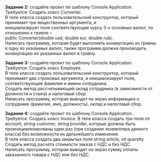 **Задание 2:** создайте проект по шаблону Console Application.  
Требуется: Создать класс Converter.  
В теле класса создать пользовательский конструктор, который принимает три вещественных аргумента, и  
инициализирует  поля  соответствующие  курсу  3-х  основных  валют,  по  отношению  к  гривне  –  
public Converter(double usd, double eur, double rub).  
Написать программу, которая будет выполнять конвертацию из гривны в одну из указанных валют, также программа должна производить конвертацию из указанных валют в гривну. 
 
**Задание 3:** создайте проект по шаблону Console Application.  
Требуется: Создать класс Employee.  
В теле класса создать пользовательский  конструктор, который принимает  два строковых аргумента, и инициализирует поля, соответствующие фамилии и имени сотрудника.  
Создать метод рассчитывающий оклад сотрудника (в зависимости от должности и стажа) и налоговый сбор.  
Написать программу, которая выводит на экран информацию о сотруднике (фамилия, имя, должность), оклад и налоговый сбор. 

**Задание 4:** создайте проект по шаблону Console Application.  
Требуется: Создать класс Invoice. 
В теле класса создать три поля int account, string customer, string provider, которые должны быть проинициализированы  один  раз  (при  создании  экземпляра  данного  класса)  без  возможности  их дальнейшего изменения.  
В теле класса создать два закрытых поля string article, int quantity  
Создать метод расчета стоимости заказа с НДС и без НДС.  
Написать программу, которая выводит на экран сумму оплаты заказанного товара с НДС или без НДС. 
